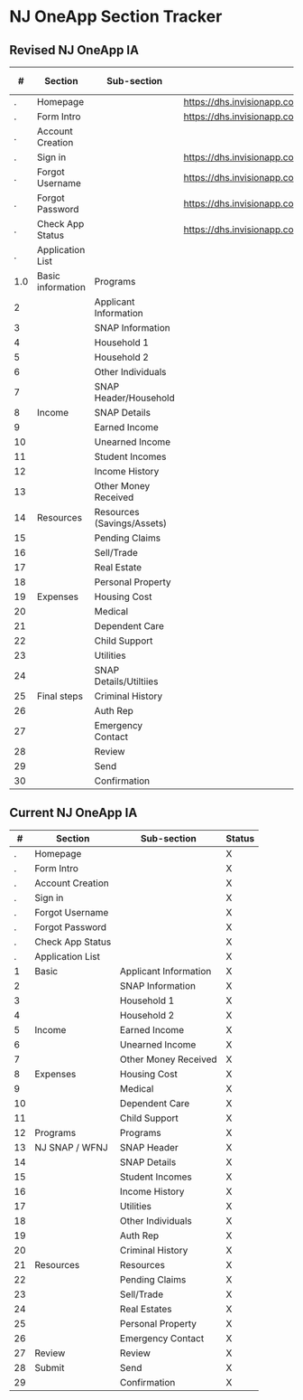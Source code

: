# NJ OneApp Section Tracker

## Revised NJ OneApp IA
| #| Section          | Sub-section           | Prototype link | NJ Approved | Content Approved |
|--|------------------|-----------------------|-----------|-----------|-----------|
| .| Homepage         |                       | https://dhs.invisionapp.com/d/main#/console/20094964/426634090/preview |           |           |
| .| Form Intro       |                       | https://dhs.invisionapp.com/d/main#/console/20094964/426634091/preview |           |           |
| .| Account Creation |                       |           |           |           |
| .| Sign in          |                       | https://dhs.invisionapp.com/d/main#/console/20094964/421673557/preview |           |           |
| .| Forgot Username  |                       | https://dhs.invisionapp.com/d/main#/console/20094964/421673558/preview |           |           |
| .| Forgot Password  |                       | https://dhs.invisionapp.com/d/main#/console/20094964/421673559/preview |           |           |
| .| Check App Status |                       | https://dhs.invisionapp.com/d/main#/console/20094964/425126495/preview |           |           |
| .| Application List |                       |           |           |           |
| 1.0 | Basic information | Programs              |           |           |           |
| 2|                  | Applicant Information |           |           |           |
| 3|                  | SNAP Information      |           |           |           |
| 4|                  | Household 1           |           |           |           |
| 5|                  | Household 2           |           |           |           |
| 6|                  | Other Individuals     |           |           |           |
| 7|                  | SNAP Header/Household |           |           |           |
| 8| Income           | SNAP Details          |           |           |           |
| 9|                  | Earned Income         |           |           |           |
|10|                  | Unearned Income       |           |           |           |
|11|                  | Student Incomes       |           |           |           |
|12|                  | Income History        |           |           |           |
|13|                  | Other Money Received  |           |           |           |
|14| Resources        | Resources (Savings/Assets) |      |      |      |
|15|                  | Pending Claims        |           |           |           |
|16|                  | Sell/Trade            |           |           |           |
|17|                  | Real Estate           |           |           |           |
|18|                  | Personal Property     |           |           |           |
|19| Expenses         | Housing Cost          |           |           |           |
|20|                  | Medical               |           |           |           |
|21|                  | Dependent Care        |           |           |           |
|22|                  | Child Support         |           |           |           |
|23|                  | Utilities             |           |           |           |
|24|                  | SNAP Details/Utiltiies |          |          |          |
|25| Final steps      | Criminal History      |           |           |           |
|26|                  | Auth Rep              |           |           |           |
|27|                  | Emergency Contact     |           |           |           |
|28|                  | Review                |           |           |           |
|29|                  | Send                  |           |           |           |
|30|                  | Confirmation          |           |           |           |

## Current NJ OneApp IA
| #| Section          | Sub-section           | Status |
|--|------------------|-----------------------|--------|
| .| Homepage         |                       | X      |
| .| Form Intro       |                       | X      |
| .| Account Creation |                       | X      |
| .| Sign in          |                       | X      |
| .| Forgot Username  |                       | X      |
| .| Forgot Password  |                       | X      |
| .| Check App Status |                       | X      |
| .| Application List |                       | X      |
| 1| Basic            | Applicant Information | X      |
| 2|                  | SNAP Information      | X      |
| 3|                  | Household 1           | X      |
| 4|                  | Household 2           | X      |
| 5| Income           | Earned Income         | X      |
| 6|                  | Unearned Income       | X      |
| 7|                  | Other Money Received  | X      |
| 8| Expenses         | Housing Cost          | X      |
| 9|                  | Medical               | X      |
|10|                  | Dependent Care        | X      |
|11|                  | Child Support         | X      |
|12| Programs         | Programs              | X      |
|13| NJ SNAP / WFNJ   | SNAP Header           | X      |
|14|                  | SNAP Details          | X      |
|15|                  | Student Incomes       | X      |
|16|                  | Income History        | X      |
|17|                  | Utilities             | X      |
|18|                  | Other Individuals     | X      |
|19|                  | Auth Rep              | X      |
|20|                  | Criminal History      | X      |
|21| Resources        | Resources             | X      |
|22|                  | Pending Claims        | X      |
|23|                  | Sell/Trade            | X      |
|24|                  | Real Estates          | X      |
|25|                  | Personal Property     | X      |
|26|                  | Emergency Contact     | X      |
|27| Review           | Review                | X      |
|28| Submit           | Send                  | X      |
|29|                  | Confirmation          | X      |
